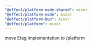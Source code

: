 ```yaml
---
"@effect/platform-node-shared": minor
"@effect/platform-node": minor
"@effect/platform-bun": minor
"@effect/platform": minor
---
```


move Etag implementation to /platform
